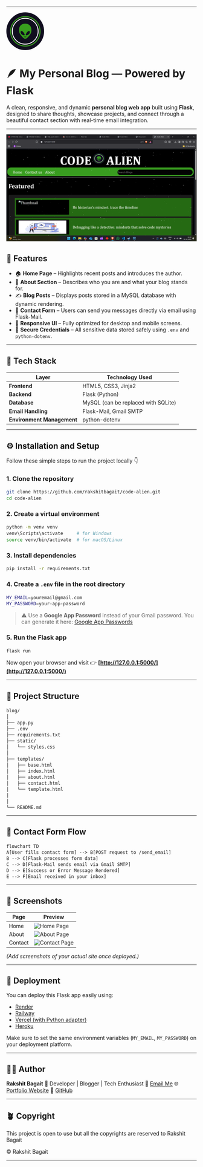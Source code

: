 
---
<img src ="static/img/logo.jpg" style ="border-radius:50%; height:100px;width:100px">

# 🪶 My Personal Blog — Powered by Flask

A clean, responsive, and dynamic **personal blog web app** built using **Flask**, designed to share thoughts, showcase projects, and connect through a beautiful contact section with real-time email integration.

---
![alt](static\img\image.png)

## 🌟 Features

* 🏠 **Home Page** – Highlights recent posts and introduces the author.
* 🧠 **About Section** – Describes who you are and what your blog stands for.
* ✍️ **Blog Posts** – Displays posts stored in a MySQL database with dynamic rendering.
* 💬 **Contact Form** – Users can send you messages directly via email using Flask-Mail.
* 🎨 **Responsive UI** – Fully optimized for desktop and mobile screens.
* 🔐 **Secure Credentials** – All sensitive data stored safely using `.env` and `python-dotenv`.

---

## 🧩 Tech Stack

| Layer                      | Technology Used                     |
| -------------------------- | ----------------------------------- |
| **Frontend**               | HTML5, CSS3, Jinja2                 |
| **Backend**                | Flask (Python)                      |
| **Database**               | MySQL (can be replaced with SQLite) |
| **Email Handling**         | Flask-Mail, Gmail SMTP              |
| **Environment Management** | python-dotenv                       |

---

## ⚙️ Installation and Setup

Follow these simple steps to run the project locally 👇

### 1. Clone the repository

```bash
git clone https://github.com/rakshitbagait/code-alien.git
cd code-alien
```

### 2. Create a virtual environment

```bash
python -m venv venv
venv\Scripts\activate     # for Windows
source venv/bin/activate  # for macOS/Linux
```

### 3. Install dependencies

```bash
pip install -r requirements.txt
```

### 4. Create a `.env` file in the root directory

```bash
MY_EMAIL=youremail@gmail.com
MY_PASSWORD=your-app-password
```

> ⚠️ Use a **Google App Password** instead of your Gmail password.
> You can generate it here: [Google App Passwords](https://myaccount.google.com/apppasswords)

### 5. Run the Flask app

```bash
flask run
```

Now open your browser and visit
👉 **[http://127.0.0.1:5000/](http://127.0.0.1:5000/)**

---

## 🧠 Project Structure

```
blog/
│
├── app.py
├── .env
├── requirements.txt
├── static/
│   └── styles.css
│
├── templates/
│   ├── base.html
│   ├── index.html
│   ├── about.html
│   ├── contact.html
│   └── template.html
|   
│
└── README.md

```

---

## 💌 Contact Form Flow

```mermaid
flowchart TD
A[User fills contact form] --> B[POST request to /send_email]
B --> C[Flask processes form data]
C --> D[Flask-Mail sends email via Gmail SMTP]
D --> E[Success or Error Message Rendered]
E --> F[Email received in your inbox]
```

---

## 📸 Screenshots

| Page    | Preview                                         |
| ------- | ----------------------------------------------- |
| Home    | ![Home Page](static/screenshots/home.png)       |
| About   | ![About Page](static/screenshots/about.png)     |
| Contact | ![Contact Page](static/screenshots/contact.png) |

*(Add screenshots of your actual site once deployed.)*

---

## 🚀 Deployment

You can deploy this Flask app easily using:

* [Render](https://render.com)
* [Railway](https://railway.app)
* [Vercel (with Python adapter)](https://vercel.com)
* [Heroku](https://heroku.com)

Make sure to set the same environment variables (`MY_EMAIL`, `MY_PASSWORD`) on your deployment platform.

---

## 👨‍💻 Author

**Rakshit Bagait**
💼 Developer | Blogger | Tech Enthusiast
📧 [Email Me](mailto:youremail@gmail.com)
🌐 [Portfolio Website](https://yourwebsite.com)
🐙 [GitHub](https://github.com/yourusername)

---

## 🪴 Copyright

This project is open to use but all the copyrights are reserved to Rakshit Bagait 

<html>&copy Rakshit Bagait </html>

---

